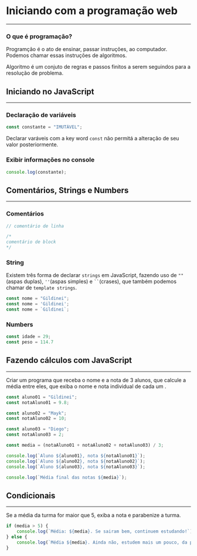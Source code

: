 # Iniciando com a programação web
---

### O que é programação?
Programção é o ato de ensinar, passar instruções, ao computador. Podemos chamar essas instruções de algoritmos.

Algoritmo é um conjuto de regras e passos finitos a serem seguindos para a resolução de problema.

## Iniciando no JavaScript
---

### Declaração de variáveis

```js
const constante = "IMUTÁVEL";
```
Declarar varáveis com a key word `const` não permitá a alteração de seu valor posteriormente.

### Exibir informações no console
```js
console.log(constante);
```

## Comentários, Strings e Numbers
---

### Comentários
```js
// comentário de linha
```
```js
/*
comentário de block
*/
```
### String
Existem três forma de declarar `strings` em JavaScript, fazendo uso de `""`(aspas duplas), `''`(aspas simples) e ` `` `(crases), que também podemos chamar de `template strings`.

```js
const nome = "Gildinei";
const nome = 'Gildinei';
const nome = `Gildinei`;
```
### Numbers
```js
const idade = 29;
const peso = 114.7
```

## Fazendo cálculos com JavaScript
---
Criar um programa que receba o nome e a nota de 3 alunos, que calcule a média entre eles, que exiba o nome e nota individual de cada um .

```js
const aluno01 = "Gildinei";
const notaAluno01 = 9.8;

const aluno02 = "Mayk";
const notaAluno02 = 10;

const aluno03 = "Diego";
const notaAluno03 = 2;

const media = (notaAluno01 + notaAluno02 + notaAluno03) / 3;

console.log(`Aluno ${aluno01}, nota ${notaAluno01}`);
console.log(`Aluno ${aluno02}, nota ${notaAluno02}`);
console.log(`Aluno ${aluno03}, nota ${notaAluno03}`);

console.log(`Média final das notas ${media}`);
```

## Condicionais
---
Se a média da turma for maior que 5, exiba a nota e parabenize a turma.
```js
if (media > 5) {
    console.log(`Média: ${media}. Se sairam bem, continuem estudando!`);
} else {
    console.log(`Média ${media}. Ainda não, estudem mais um pouco, da pra melhorar.`);
}
```
